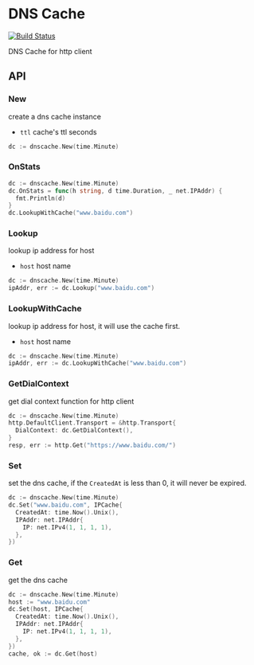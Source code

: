 # DNS Cache

[![Build Status](https://github.com/vicanso/dnscache/workflows/Test/badge.svg)](https://github.com/vicanso/dnscache/actions)

DNS Cache for http client

## API

### New

create a dns cache instance

- `ttl` cache's ttl seconds

```go
dc := dnscache.New(time.Minute)
```

### OnStats

```go
dc := dnscache.New(time.Minute)
dc.OnStats = func(h string, d time.Duration, _ net.IPAddr) {
  fmt.Println(d)
}
dc.LookupWithCache("www.baidu.com")
```

### Lookup

lookup ip address for host

- `host` host name

```go
dc := dnscache.New(time.Minute)
ipAddr, err := dc.Lookup("www.baidu.com")
```

### LookupWithCache

lookup ip address for host, it will use the cache first.

- `host` host name

```go
dc := dnscache.New(time.Minute)
ipAddr, err := dc.LookupWithCache("www.baidu.com")
```

### GetDialContext

get dial context function for http client

```go
dc := dnscache.New(time.Minute)
http.DefaultClient.Transport = &http.Transport{
  DialContext: dc.GetDialContext(),
}
resp, err := http.Get("https://www.baidu.com/")
```

### Set

set the dns cache, if the `CreatedAt` is less than 0, it will never be expired.

```go
dc := dnscache.New(time.Minute)
dc.Set("www.baidu.com", IPCache{
  CreatedAt: time.Now().Unix(),
  IPAddr: net.IPAddr{
    IP: net.IPv4(1, 1, 1, 1),
  },
})
```

### Get

get the dns cache

```go
dc := dnscache.New(time.Minute)
host := "www.baidu.com"
dc.Set(host, IPCache{
  CreatedAt: time.Now().Unix(),
  IPAddr: net.IPAddr{
    IP: net.IPv4(1, 1, 1, 1),
  },
})
cache, ok := dc.Get(host)
```